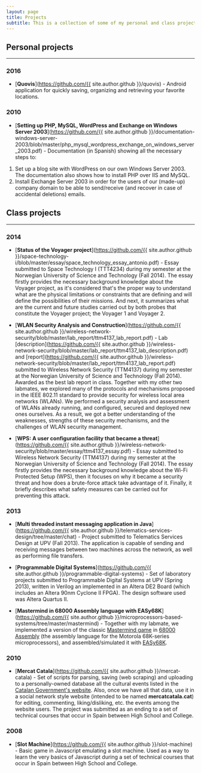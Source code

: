 ```yaml
---
layout: page
title: Projects
subtitle: This is a collection of some of my personal and class projects. Although some might be better/bigger than others, the main purpose they serve is for me to learn, practice, test or play with all those things that interest me or I am feeling curious at some point in time. A more updated list of them can also be found on my <a href="https://github.com/afranques44">Github</a>.
---
```


## Personal projects
---

### 2016
- [**Quovis**](https://github.com/{{ site.author.github }}/quovis) - Android application for quickly saving, organizing and retrieving your favorite locations.

### 2010
- [**Setting up PHP, MySQL, WordPress and Exchange on Windows Server 2003**](https://github.com/{{ site.author.github }}/documentation-windows-server-2003/blob/master/php_mysql_wordpress_exchange_on_windows_server_2003.pdf) - Documentation (in Spanish) showing all the necessary steps to:
1. Set up a blog site with WordPress on our own Windows Server 2003. The documentation also shows how to install PHP over IIS and MySQL.
2. Install Exchange Server 2003 in order for the users of our (made-up) company domain to be able to send/receive (and recover in case of accidental deletions) emails.


## Class projects
---

### 2014
- [**Status of the Voyager project**](https://github.com/{{ site.author.github }}/space-technology-i/blob/master/essay/space_technology_essay_antonio.pdf) - Essay submitted to Space Technology I (TTT4234) during my semester at the Norwegian University of Science and Technology (Fall 2014). The essay firstly provides the necessary background knowledge about the Voyager project, as it's considered that's the proper way to understand what are the physical limitations or constraints that are defining and will define the possibilities of their missions. And next, it summarizes what are the current and future studies carried out by both probes that constitute the Voyager project; the Voyager 1 and Voyager 2.

- [**WLAN Security Analysis and Construction**](https://github.com/{{ site.author.github }}/wireless-network-security/blob/master/lab_report/ttm4137_lab_report.pdf) - Lab [description](https://github.com/{{ site.author.github }}/wireless-network-security/blob/master/lab_report/ttm4137_lab_description.pdf) and [report](https://github.com/{{ site.author.github }}/wireless-network-security/blob/master/lab_report/ttm4137_lab_report.pdf) submitted to Wireless Network Security (TTM4137) during my semester at the Norwegian University of Science and Technology (Fall 2014). Awarded as the best lab report in class. Together with my other two labmates, we explored many of the protocols and mechanisms proposed in the IEEE 802.11 standard to provide security for wireless local area networks (WLANs). We performed a security analysis and assessment of WLANs already running, and configured, secured and deployed new ones ourselves. As a result, we got a better understanding of the weaknesses, strengths of these security mechanisms, and the challenges of WLAN security management. 

- [**WPS: A user configuration facility that became a threat**](https://github.com/{{ site.author.github }}/wireless-network-security/blob/master/essay/ttm4137_essay.pdf) - Essay submitted to Wireless Network Security (TTM4137) during my semester at the Norwegian University of Science and Technology (Fall 2014). The essay firstly provides the necessary background knowledge about the Wi-Fi Protected Setup (WPS), then it focuses on why it became a security threat and how does a brute-force attack take advantage of it. Finally, it briefly describes what safety measures can be carried out for preventing this attack.

### 2013
- [**Multi threaded instant messaging application in Java**](https://github.com/{{ site.author.github }}/telematics-services-design/tree/master/chat) - Project submitted to Telematics Services Design at UPV (Fall 2013). The application is capable of sending and receiving messages between two machines across the network, as well as performing file transfers.

- [**Programmable Digital Systems**](https://github.com/{{ site.author.github }}/programmable-digital-systems) - Set of laboratory projects submitted to Programmable Digital Systems at UPV (Spring 2013), written in Verilog an implemented in an Altera DE2 Board (which includes an Altera 90nm Cyclone II FPGA). The design software used was Altera Quartus II.

- [**Mastermind in 68000 Assembly language with EASy68K**](https://github.com/{{ site.author.github }}/microprocessors-based-systems/tree/master/mastermind) - Together with my labmate, we implemented a version of the classic [Mastermind game](https://en.wikipedia.org/wiki/Mastermind_(board_game)) in [68000 Assembly](https://en.wikibooks.org/wiki/68000_Assembly) (the assembly language for the Motorola 68K-series microprocessors), and assembled/simulated it with [EASy68K](http://www.easy68k.com/).

### 2010
- [**Mercat Catala**](https://github.com/{{ site.author.github }}/mercat-catala) - Set of scripts for parsing, saving (web scraping) and uploading to a personally-owned database all the cultural events listed in the [Catalan Government's website](http://agenda.cultura.gencat.cat/). Also, once we have all that data, use it in a social network style website (intended to be named **mercatcatala.cat**) for editing, commenting, liking/disliking, etc. the events among the website users. The project was submitted as an ending to a set of technical courses that occur in Spain between High School and College.

### 2008
- [**Slot Machine**](https://github.com/{{ site.author.github }}/slot-machine) - Basic game in Javascript emulating a slot machine. Used as a way to learn the very basics of Javascript during a set of technical courses that occur in Spain between High School and College.
